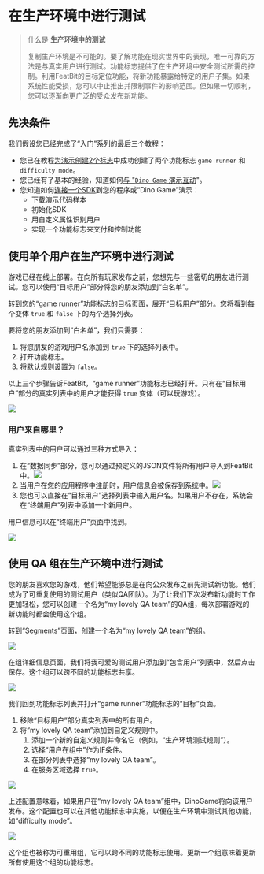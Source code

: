 # 在生产环境中进行测试

> 什么是 **生产环境中的测试**
>
> 复制生产环境是不可能的。要了解功能在现实世界中的表现，唯一可靠的方法是与真实用户进行测试。功能标志提供了在生产环境中安全测试所需的控制。利用FeatBit的目标定位功能，将新功能暴露给特定的用户子集。如果系统性能受损，您可以中止推出并限制事件的影响范围。但如果一切顺利，您可以逐渐向更广泛的受众发布新功能。

## 先决条件

我们假设您已经完成了“入门”系列的最后三个教程：

* 您已在教程[为演示创建2个标志](../create-two-feature-flags.md)中成功创建了两个功能标志 `game runner` 和 `difficulty mode`。
* 您已经有了基本的经验，知道如何[与 "`Dino Game` 演示互动](../try-interacting-with-the-demo.md)"。
* 您知道如何[连接一个SDK](../connect-an-sdk/)到您的程序或“Dino Game”演示：
  * 下载演示代码样本
  * 初始化SDK
  * 用自定义属性识别用户
  * 实现一个功能标志来交付和控制功能

## 使用单个用户在生产环境中进行测试

游戏已经在线上部署。在向所有玩家发布之前，您想先与一些密切的朋友进行测试。您可以使用“目标用户”部分将您的朋友添加到“白名单”。

转到您的“game runner”功能标志的目标页面，展开“目标用户”部分。您将看到每个变体 `true` 和 `false` 下的两个选择列表。

要将您的朋友添加到“白名单”，我们只需要：

1. 将您朋友的游戏用户名添加到 `true` 下的选择列表中。
2. 打开功能标志。
3. 将默认规则设置为 `false`。

以上三个步骤告诉FeatBit，“game runner”功能标志已经打开。只有在“目标用户”部分的真实列表中的用户才能获得 `true` 变体（可以玩游戏）。

![](../../getting-started/assets/testing-in-production/001.webp)

### 用户来自哪里？

真实列表中的用户可以通过三种方式导入：

1. 在“数据同步”部分，您可以通过预定义的JSON文件将所有用户导入到FeatBit中。![](../../getting-started/assets/testing-in-production/002.webp)
2. 当用户在您的应用程序中注册时，用户信息会被保存到系统中。![](../../getting-started/assets/testing-in-production/003.webp)
3. 您也可以直接在“目标用户”选择列表中输入用户名。如果用户不存在，系统会在“终端用户”列表中添加一个新用户。

用户信息可以在“终端用户”页面中找到。

![](../../getting-started/assets/testing-in-production/004.webp)

## 使用 QA 组在生产环境中进行测试

您的朋友喜欢您的游戏，他们希望能够总是在向公众发布之前先测试新功能。他们成为了可重复使用的测试用户（类似QA团队）。为了让我们下次发布新功能时工作更加轻松，您可以创建一个名为“my lovely QA team”的QA组，每次部署游戏的新功能时都会使用这个组。

转到“Segments”页面，创建一个名为“my lovely QA team”的组。

![](../../getting-started/assets/testing-in-production/005.webp)

在组详细信息页面，我们将我可爱的测试用户添加到“包含用户”列表中，然后点击保存。这个组可以跨不同的功能标志共享。

![](../../getting-started/assets/testing-in-production/006.webp)

我们回到功能标志列表并打开“game runner”功能标志的“目标”页面。

1. 移除“目标用户”部分真实列表中的所有用户。
2. 将“my lovely QA team”添加到自定义规则中。
   1. 添加一个新的自定义规则并命名它（例如，“生产环境测试规则”）。
   2. 选择“用户在组中”作为IF条件。
   3. 在部分列表中选择“my lovely QA team”。
   4. 在服务区域选择 `true`。

![](../../getting-started/assets/testing-in-production/007.webp)

上述配置意味着，如果用户在“my lovely QA team”组中，DinoGame将向该用户发布。这个配置也可以在其他功能标志中实施，以便在生产环境中测试其他功能，如“difficulty mode”。

![](../../getting-started/assets/testing-in-production/008.webp)

这个组也被称为可重用组，它可以跨不同的功能标志使用。更新一个组意味着更新所有使用这个组的功能标志。

